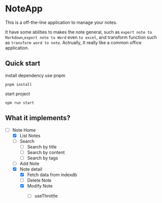 # NoteApp

This is a off-the-line application to manage your notes.

It have some ablities to makes the note general, such as `export note to Markdown`,`export note to Word` even `to excel`, and transform function such as `transform word to note`. 
Actrually, It really like a common office application.

## Quick start

install dependency use pnpm

```
pnpm install
```

start project

```
npm run start
```

## What it implements?

-   [ ] Note Home
    -   [x] List Notes
    -   [ ] Search
        -   [ ] Search by title
        -   [ ] Search by content
        -   [ ] Search by tags
    - [ ] Add Note
    - [x] Note detail
      - [x] Fetch data from indexdb
      - [ ] Delete Note
      - [x] Modify Note
        - [ ] useThrottle

